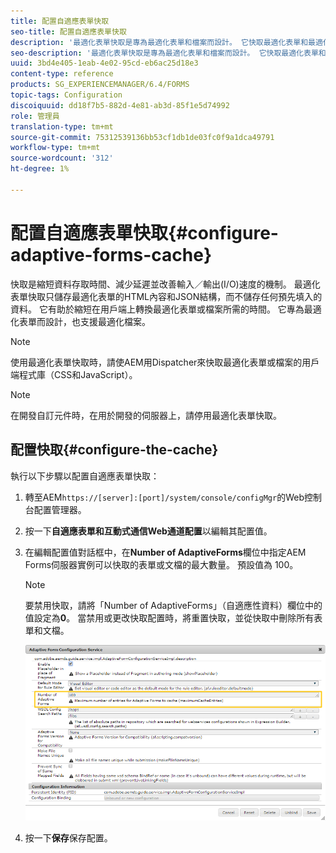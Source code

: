 ```yaml
---
title: 配置自適應表單快取
seo-title: 配置自適應表單快取
description: '最適化表單快取是專為最適化表單和檔案而設計。 它快取最適化表單和最適化檔案，以縮短在用戶端上轉換最適化表單或檔案所需的時間。 '
seo-description: '最適化表單快取是專為最適化表單和檔案而設計。 它快取最適化表單和最適化檔案，以縮短在用戶端上轉換最適化表單或檔案所需的時間。 '
uuid: 3bd4e405-1eab-4e02-95cd-eb6ac25d18e3
content-type: reference
products: SG_EXPERIENCEMANAGER/6.4/FORMS
topic-tags: Configuration
discoiquuid: dd18f7b5-882d-4e81-ab3d-85f1e5d74992
role: 管理員
translation-type: tm+mt
source-git-commit: 75312539136bb53cf1db1de03fc0f9a1dca49791
workflow-type: tm+mt
source-wordcount: '312'
ht-degree: 1%

---
```



# 配置自適應表單快取{#configure-adaptive-forms-cache}

快取是縮短資料存取時間、減少延遲並改善輸入／輸出(I/O)速度的機制。 最適化表單快取只儲存最適化表單的HTML內容和JSON結構，而不儲存任何預先填入的資料。 它有助於縮短在用戶端上轉換最適化表單或檔案所需的時間。 它專為最適化表單而設計，也支援最適化檔案。

>[!NOTE]
>
>使用最適化表單快取時，請使AEM用Dispatcher來快取最適化表單或檔案的用戶端程式庫（CSS和JavaScript）。

>[!NOTE]
>
>在開發自訂元件時，在用於開發的伺服器上，請停用最適化表單快取。

## 配置快取{#configure-the-cache}

執行以下步驟以配置自適應表單快取：

1. 轉至AEM`https://[server]:[port]/system/console/configMgr`的Web控制台配置管理器。
1. 按一下&#x200B;**自適應表單和互動式通信Web通道配置**&#x200B;以編輯其配置值。
1. 在編輯配置值對話框中，在&#x200B;**Number of AdaptiveForms**&#x200B;欄位中指定AEM Forms伺服器實例可以快取的表單或文檔的最大數量。 預設值為 100。

   >[!NOTE]
   >
   >要禁用快取，請將「Number of AdaptiveForms」（自適應性資料）欄位中的值設定為&#x200B;**0**。 當禁用或更改快取配置時，將重置快取，並從快取中刪除所有表單和文檔。

   ![最適化表單HTML快取的設定對話方塊](assets/cache-configuration-edit.png)

1. 按一下&#x200B;**保存**&#x200B;保存配置。

